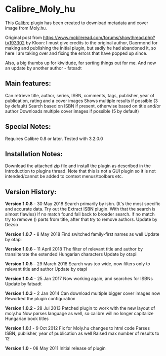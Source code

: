 # Calibre_Moly_hu
This [Calibre](https://calibre-ebook.com/) plugin has been created to download metadata and cover image from Moly.hu.

Original post from https://www.mobileread.com/forums/showthread.php?t=193302 by Kloon:
I must give credits to the original author, Daermond for making and publishing the initial plugin, but sadly he had abandoned it, so here I am taking over and fixing the errors that have popped up since.

Also, a big thumbs up for kiwidude, for sorting things out for me. 
And now an update by another author - fatsadt

## Main features:
Can retrieve title, author, series, ISBN, comments, tags, publisher, year of publication, rating and a cover images
Shows multiple results if possible (3 by default)
Search based on ISBN if present, otherwise based on title and/or author
Downloads multiple cover images if possible (5 by default)

## Special Notes:
Requires Calibre 0.8 or later. Tested with 3.2.0.0

## Installation Notes:
Download the attached zip file and install the plugin as described in the Introduction to plugins thread.
Note that this is not a GUI plugin so it is not intended/cannot be added to context menus/toolbars etc.


## Version History:

**Version 1.0.8** - 30 May 2018
Search primarily by isbn. (It's the most specific and accurate data. Try out the Extract ISBN plugin. With that the search is almost flawles)
If no match found fall back to broader search.
If no match try to remove () parts from title, after that try to remove authors.
Update by Dezso

**Version 1.0.7** -  8 May 2018
Find switched family-first names as well 
Update by otapi

**Version 1.0.6** - 11 April 2018
The filter of relevant title and author by transliterate the extended Hungarian characters
Update by otapi

**Version 1.0.5** - 29 March 2018
Search was too wide, now filters only to relevant title and author
Update by otapi

**Version 1.0.4** - 25 Jan 2017
Now working again, and searches for ISBNs
Update by fatsadt

**Version 1.0.3** - 2 Jan 2014
Can download multiple bigger cover images now
Reworked the plugin configuration

**Version 1.0.2** - 28 Jul 2013
Patched plugin to work with the new layout of moly.hu
Now parses language as well, so calibre will no longer capitalize Hungarian book titles

**Version 1.0.1** - 9 Oct 2012
Fix for Moly.hu changes to html code
Parses ISBN, publisher, year of publication as well
Raised max number of results to 12

**Version 1.0** - 08 May 2011
Initial release of plugin
